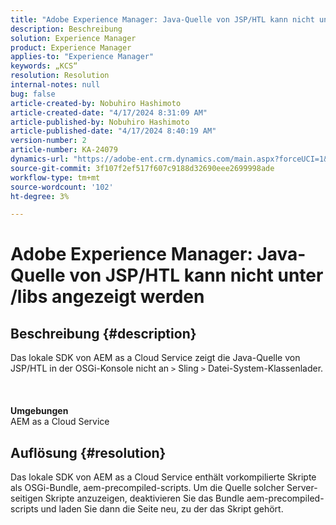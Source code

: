 ```yaml
---
title: "Adobe Experience Manager: Java-Quelle von JSP/HTL kann nicht unter /libs angezeigt werden"
description: Beschreibung
solution: Experience Manager
product: Experience Manager
applies-to: "Experience Manager"
keywords: „KCS“
resolution: Resolution
internal-notes: null
bug: false
article-created-by: Nobuhiro Hashimoto
article-created-date: "4/17/2024 8:31:09 AM"
article-published-by: Nobuhiro Hashimoto
article-published-date: "4/17/2024 8:40:19 AM"
version-number: 2
article-number: KA-24079
dynamics-url: "https://adobe-ent.crm.dynamics.com/main.aspx?forceUCI=1&pagetype=entityrecord&etn=knowledgearticle&id=8d6654d3-94fc-ee11-a1fe-6045bd045872"
source-git-commit: 3f107f2ef517f607c9188d32690eee2699998ade
workflow-type: tm+mt
source-wordcount: '102'
ht-degree: 3%

---
```


# Adobe Experience Manager: Java-Quelle von JSP/HTL kann nicht unter /libs angezeigt werden

## Beschreibung {#description}

Das lokale SDK von AEM as a Cloud Service zeigt die Java-Quelle von JSP/HTL in der OSGi-Konsole nicht an `>`  Sling `>`  Datei-System-Klassenlader.<br><br> <br><br><b>Umgebungen</b>
<br>AEM as a Cloud Service

## Auflösung {#resolution}


Das lokale SDK von AEM as a Cloud Service enthält vorkompilierte Skripte als OSGi-Bundle, aem-precompiled-scripts. Um die Quelle solcher Server-seitigen Skripte anzuzeigen, deaktivieren Sie das Bundle aem-precompiled-scripts und laden Sie dann die Seite neu, zu der das Skript gehört.
